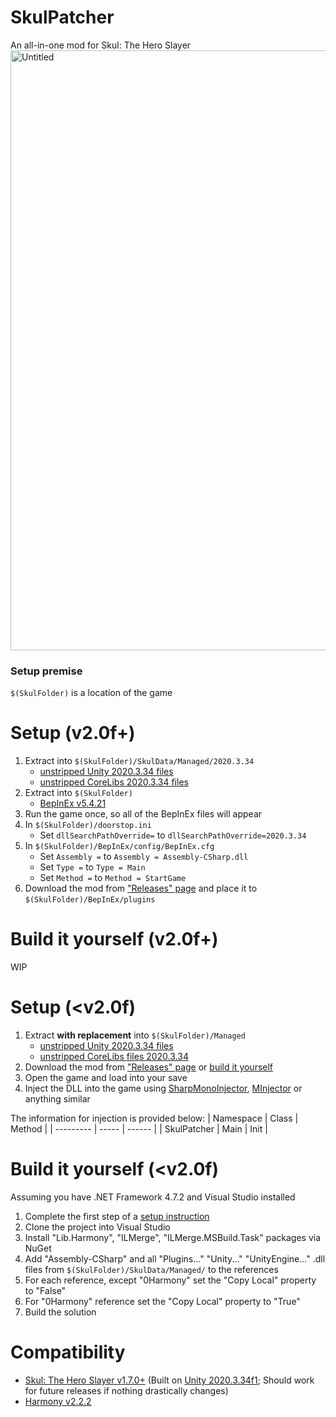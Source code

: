 # SkulPatcher
An all-in-one mod for Skul: The Hero Slayer
<img width="960" alt="Untitled" src="https://user-images.githubusercontent.com/45824078/219701252-5056858f-4361-4e11-8a62-a9317a71830c.png">

### Setup premise
`$(SkulFolder)` is a location of the game

# Setup (v2.0f+)
1. Extract into `$(SkulFolder)/SkulData/Managed/2020.3.34`
    - [unstripped Unity 2020.3.34 files](https://unity.bepinex.dev/libraries/2020.3.34.zip)
    - [unstripped CoreLibs 2020.3.34 files](https://unity.bepinex.dev/corlibs/2020.3.34.zip)
2. Extract into `$(SkulFolder)`
    - [BepInEx v5.4.21](https://github.com/BepInEx/BepInEx/releases/tag/v5.4.21)
3. Run the game once, so all of the BepInEx files will appear
4. In `$(SkulFolder)/doorstop.ini`
    - Set `dllSearchPathOverride=` to `dllSearchPathOverride=2020.3.34`
5. In `$(SkulFolder)/BepInEx/config/BepInEx.cfg`
    - Set `Assembly =` to `Assembly = Assembly-CSharp.dll`
    - Set `Type =` to `Type = Main`
    - Set `Method =` to `Method = StartGame`
6. Download the mod from ["Releases" page](https://github.com/limtis0/SkulPatcher/releases) and place it to `$(SkulFolder)/BepInEx/plugins`

# Build it yourself (v2.0f+)
WIP

# Setup (<v2.0f)
1. Extract **with replacement** into `$(SkulFolder)/Managed`
    - [unstripped Unity 2020.3.34 files](https://unity.bepinex.dev/libraries/2020.3.34.zip)
    - [unstripped CoreLibs files 2020.3.34](https://unity.bepinex.dev/corlibs/2020.3.34.zip)
2. Download the mod from ["Releases" page](https://github.com/limtis0/SkulPatcher/releases) or [build it yourself](#build-it-yourself)
3. Open the game and load into your save
4. Inject the DLL into the game using [SharpMonoInjector](https://github.com/warbler/SharpMonoInjector), [MInjector](https://github.com/EquiFox/MInjector) or anything similar

The information for injection is provided below:
| Namespace | Class | Method |
| --------- | ----- | ------ |
| SkulPatcher | Main | Init |


# Build it yourself (<v2.0f)
Assuming you have .NET Framework 4.7.2 and Visual Studio installed
1. Complete the first step of a [setup instruction](#setup)
2. Clone the project into Visual Studio
3. Install "Lib.Harmony", "ILMerge", "ILMerge.MSBuild.Task" packages via NuGet
4. Add "Assembly-CSharp" and all "Plugins..." "Unity..." "UnityEngine..." .dll files from `$(SkulFolder)/SkulData/Managed/` to the references
5. For each reference, except "0Harmony" set the "Copy Local" property to "False"
6. For "0Harmony" reference set the "Copy Local" property to "True"
7. Build the solution


# Compatibility
- [Skul: The Hero Slayer v1.7.0+](https://store.steampowered.com/news/app/1147560/view/5283318909430116714) (Built on [Unity 2020.3.34f1](https://unity.com/releases/editor/whats-new/2020.3.34); Should work for future releases if nothing drastically changes)
- [Harmony v2.2.2](https://github.com/pardeike/Harmony/releases/tag/v2.2.2.0)
